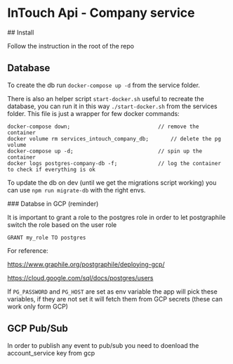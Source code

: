 # InTouch Api - Company service

## Install

Follow the instruction in the root of the repo

## Database

To create the db run `docker-compose up -d` from the service folder.

There is also an helper script `start-docker.sh` useful to recreate the database, you can run it in this way `./start-docker.sh` from the services folder.
This file is just a wrapper for few docker commands:

```
docker-compose down;                            // remove the container
docker volume rm services_intouch_company_db;       // delete the pg volume
docker-compose up -d;                           // spin up the container
docker logs postgres-company-db -f;             // log the container to check if everything is ok
```

To update the db on dev (until we get the migrations script working) you can use `npm run migrate-db` with the right envs.

### Databse in GCP (reminder)

It is important to grant a role to the postgres role in order to let postgraphile switch the role based on the user role

`GRANT my_role TO postgres`

For reference:

https://www.graphile.org/postgraphile/deploying-gcp/

https://cloud.google.com/sql/docs/postgres/users

If `PG_PASSWORD` and `PG_HOST` are set as env variable the app will pick these variables, if they are not set it will fetch them from GCP secrets (these can work only form GCP)

## GCP Pub/Sub

In order to publish any event to pub/sub you need to doenload the account_service key from gcp
